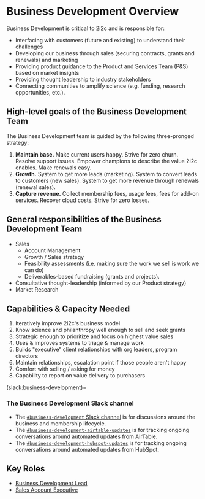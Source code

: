 # Business Development Overview

Business Development is critical to 2i2c and is responsible for:

-   Interfacing with customers (future and existing) to understand their challenges
-   Developing our business through sales (securing contracts, grants and renewals) and marketing
-   Providing product guidance to the Product and Services Team (P&S) based on market insights
-   Providing thought leadership to industry stakeholders
-   Connecting communities to amplify science (e.g. funding, research opportunities, etc.).

## High-level goals of the Business Development Team

The Business Development team is guided by the following three-pronged strategy:

1. **Maintain base.**  Make current users happy. Strive for zero churn. Resolve support issues. Empower champions to describe the value 2i2c enables. Make renewals easy. 
2. **Growth.** System to get more leads (marketing). System to convert leads to customers (new sales). System to get more revenue through renewals (renewal sales).
3. **Capture revenue.** Collect membership fees, usage fees, fees for add-on services. Recover cloud costs. Strive for zero losses.

## General responsibilities of the Business Development Team

-   Sales
    -   Account Management
    -   Growth / Sales strategy
    -   Feasibility assessments (i.e. making sure the work we sell is work we can do)
    -   Deliverables-based fundraising (grants and projects).
-   Consultative thought-leadership (informed by our Product strategy)
-   Market Research

## Capabilities & Capacity Needed

1. Iteratively improve 2i2c's business model
2. Know science and philanthropy well enough to sell and seek grants
2. Strategic enough to prioritize and focus on highest value sales
3. Uses & improves systems to triage & manage work
4. Builds "executive" client relationships with org leaders, program directors
5. Maintain relationships, escalation point if those people aren't happy
6. Comfort with selling / asking for money
7. Capability to report on value delivery to purchasers

(slack:business-development)=
### The Business Development Slack channel

- The [`#business-development` Slack channel](https://2i2c.slack.com/archives/G015W2KSBCP) is for discussions around the business and membership lifecycle.
- The [`#business-development-airtable-updates`](https://2i2c.slack.com/archives/C08AZTGAUBX) is for tracking ongoing conversations around automated updates from AirTable.
- The [`#business-development-hubspot-updates`](https://2i2c.slack.com/archives/C08PQQHH3U5) is for tracking ongoing conversations around automated updates from HubSpot.

## Key Roles

-   [Business Development Lead](roles/bd-lead.md)
-   [Sales Account Executive](roles/sales-account-executive.md)
